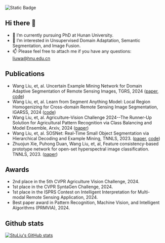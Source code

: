 
![Static Badge](https://img.shields.io/badge/Wellcome_to-Wang_Liu's_home_page-blue)
## Hi there 👋

<!--
**StuLiu/StuLiu** is a ✨ _special_ ✨ repository because its `README.md` (this file) appears on your GitHub profile.

Here are some ideas to get you started:
-->
- 🔭 I’m currently pursuing PhD at Hunan University.
- 🌱 I’m interested in Unsupervised Domain Adaptation, Semantic Segmentation, and Image Fusion.
- 📫 Please feel free to attach me if you have any questions: liuwa@hnu.edu.cn
<!--
- 👯 I’m looking to collaborate on ...
- 🤔 I’m looking for help with ...
- 💬 Ask me about ...
- 😄 Pronouns: ...
- ⚡ Fun fact: ...
-->
## Publications

- Wang Liu, et, al. Uncertain Example Mining Network for Domain Adaptive Segmentation of Remote Sensing Images, TGRS, 2024 ([paper](https://ieeexplore.ieee.org/document/10666777), [code](https://github.com/StuLiu/UemDA))
- Wang Liu, et, al. Learn from Segment Anything Model: Local Region Homogenizing for Cross-domain Remote Sensing Image Segmentation, IGARSS, 2024 ([code](https://github.com/StuLiu/RegDA))
- Wang Liu, et, al. Agriculture-Vision Challenge 2024--The Runner-Up Solution for Agricultural Pattern Recognition via Class Balancing and Model Ensemble, Arxiv, 2024 ([paper](https://arxiv.org/abs/2406.12271))
- Wang Liu, et, al. SOSNet: Real-Time Small Object Segmentation via Hierarchical Decoding and Example Mining, TNNLS, 2023. ([paper](https://ieeexplore.ieee.org/document/10359121), [code](https://github.com/StuLiu/SOSNet))
- Zhuojun Xie, Puhong Duan, Wang Liu, et, al, Feature consistency-based prototype network for open-set hyperspectral image classification. TNNLS, 2023. ([paper](https://ieeexplore.ieee.org/abstract/document/10008100))

## Awards
- 2nd place in the 5th CVPR Agriculture Vision Challenge, 2024. <!-- ![YouTube Video Likes](https://img.shields.io/youtube/likes/loxAUxwZghw) -->
- 1st place in the CVPR SyntaGen Challenge, 2024.
- 1st place in the ISPRS Contest on Intelligent Interpretation for Multi-modal Remote Sensing Application, 2024.
- Best paper award in Pattern Recognition, Machine Vision, and Intelligent Algorithms (PRMVIA), 2024.

## Github stats
[![StuLiu's GitHub stats](https://github-readme-stats.vercel.app/api?username=StuLiu&theme=radical)](https://github.com/StuLiu/github-readme-stats)
